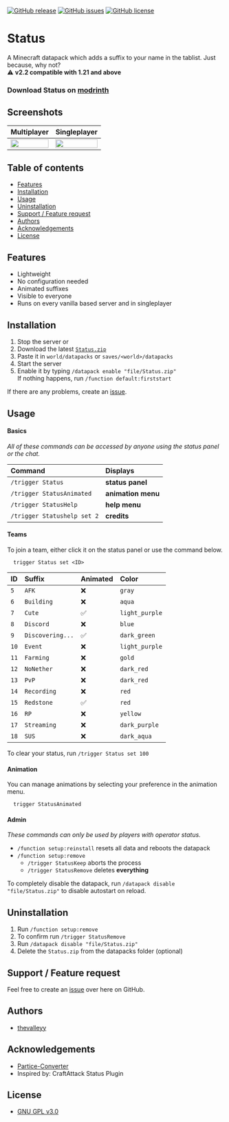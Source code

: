 [![GitHub release](https://img.shields.io/github/v/release/thevalleyy/Status?label=latest%20release)](https://github.com/thevalleyy/Status/releases/latest)
[![GitHub issues](https://img.shields.io/github/issues/thevalleyy/Status.svg)](https://GitHub.com/thevalleyy/Status/issues/)
[![GitHub license](https://img.shields.io/github/license/thevalleyy/Status.svg)](https://github.com/thevalleyy/Status/blob/master/LICENSE)

# Status

A Minecraft datapack which adds a suffix to your name in the tablist. Just because, why not?
<br>⚠ **v2.2 compatible with 1.21 and above**

### Download Status on [modrinth](https://modrinth.com/datapack/statusdatapack)

## Screenshots

|                        Multiplayer                         |                        Singleplayer                        |
| :--------------------------------------------------------: | :--------------------------------------------------------: |
| <img src="https://i.imgur.com/iHdhl7S.png" width="100%" /> | <img src="https://i.imgur.com/aX2v8li.png" width="100%" /> |

## Table of contents

-   [Features](#features)
-   [Installation](#installation)
-   [Usage](#usage)
-   [Uninstallation](#uninstallation)
-   [Support / Feature request](#support--feature-request)
-   [Authors](#authors)
-   [Acknowledgements](#acknowledgements)
-   [License](#license)

## Features

-   Lightweight
-   No configuration needed
-   Animated suffixes
-   Visible to everyone
-   Runs on every vanilla based server and in singleplayer

## Installation

1. Stop the server or
2. Download the latest [`Status.zip`](https://github.com/thevalleyy/Status/releases/latest/download/Status.zip)
3. Paste it in `world/datapacks` or `saves/<world>/datapacks`
4. Start the server
5. Enable it by typing `/datapack enable "file/Status.zip"`\
   If nothing happens, run `/function default:firststart`

If there are any problems, create an [issue](https://github.com/thevalleyy/Status/issues/new).

## Usage

#### Basics

_All of these commands can be accessed by anyone using the status panel or the chat._

| Command                     | Displays           |
| :-------------------------- | :----------------- |
| `/trigger Status`           | **status panel**   |
| `/trigger StatusAnimated`   | **animation menu** |
| `/trigger StatusHelp`       | **help menu**      |
| `/trigger Statushelp set 2` | **credits**        |

#### Teams

To join a team, either click it on the status panel or use the command below.

```mcfunction
  trigger Status set <ID>
```

| ID   | Suffix           | Animated | Color          |
| :--- | :--------------- | :------- | :------------- |
| `5`  | `AFK`            | ❌       | `gray`         |
| `6`  | `Building`       | ❌       | `aqua`         |
| `7`  | `Cute`           | ✅       | `light_purple` |
| `8`  | `Discord`        | ❌       | `blue`         |
| `9`  | `Discovering...` | ✅       | `dark_green`   |
| `10` | `Event`          | ❌       | `light_purple` |
| `11` | `Farming`        | ❌       | `gold`         |
| `12` | `NoNether`       | ❌       | `dark_red`     |
| `13` | `PvP`            | ❌       | `dark_red`     |
| `14` | `Recording`      | ❌       | `red`          |
| `15` | `Redstone`       | ✅       | `red`          |
| `16` | `RP`             | ❌       | `yellow`       |
| `17` | `Streaming`      | ❌       | `dark_purple`  |
| `18` | `SUS`            | ❌       | `dark_aqua`    |

To clear your status, run `/trigger Status set 100`

#### Animation

You can manage animations by selecting your preference in the animation menu.

```mcfunction
  trigger StatusAnimated
```

#### Admin

_These commands can only be used by players with operator status._

-   `/function setup:reinstall` resets all data and reboots the datapack
-   `/function setup:remove`
    -   `/trigger StatusKeep` aborts the process
    -   `/trigger StatusRemove` deletes **everything**

To completely disable the datapack, run `/datapack disable "file/Status.zip"` to disable autostart on reload.

## Uninstallation

1. Run `/function setup:remove`
2. To confirm run `/trigger StatusRemove`
3. Run `/datapack disable "file/Status.zip"`
4. Delete the `Status.zip` from the datapacks folder (optional)

## Support / Feature request

Feel free to create an [issue](https://github.com/thevalleyy/Status/issues/new) over here on GitHub.

## Authors

-   [thevalleyy](https://github.com/thevalleyy)

## Acknowledgements

-   [Partice-Converter](https://github.com/kemo14331/Particle-Converter)
-   Inspired by: CraftAttack Status Plugin

## License

-   [GNU GPL v3.0](https://www.gnu.org/licenses/lgpl-3.0.txt)
